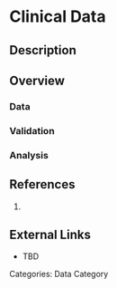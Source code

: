 # Clinical Data #
## Description ##
## Overview ##
### Data ###
### Validation ###
### Analysis ###
## References ##

1.

## External Links ##

* TBD

Categories: Data Category
